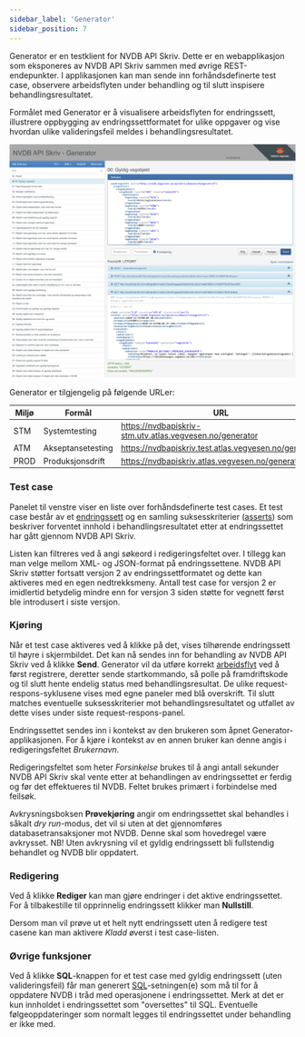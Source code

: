 ```yaml
---
sidebar_label: 'Generator'
sidebar_position: 7
---
```


Generator er en testklient for NVDB API Skriv. Dette er en webapplikasjon som eksponeres av NVDB API Skriv sammen med øvrige REST-endepunkter.
I applikasjonen kan man sende inn forhåndsdefinerte test case, observere arbeidsflyten under behandling og til slutt inspisere behandlingsresultatet.

Formålet med Generator er å visualisere arbeidsflyten for endringssett, illustrere oppbygging av endringssettformatet for ulike oppgaver og vise hvordan ulike valideringsfeil meldes i behandlingsresultatet.

![Generator](./img/generator.png "Generator")

Generator er tilgjengelig på følgende URLer:

Miljø|Formål|URL
-|-|-
STM|Systemtesting|<https://nvdbapiskriv-stm.utv.atlas.vegvesen.no/generator>
ATM|Akseptansetesting|<https://nvdbapiskriv.test.atlas.vegvesen.no/generator>
PROD|Produksjonsdrift|<https://nvdbapiskriv.atlas.vegvesen.no/generator>

### Test case

Panelet til venstre viser en liste over forhåndsdefinerte test cases. Et test case består av et [endringssett](endringssett/introduksjon.md) og en samling suksesskriterier ([asserts](https://en.wikipedia.org/wiki/Assertion_(software_development)))
som beskriver forventet innhold i behandlingsresultatet etter at endringssettet har gått gjennom NVDB API Skriv.

Listen kan filtreres ved å angi søkeord i redigeringsfeltet over. I tillegg kan man velge mellom XML- og JSON-format på endringssettene. NVDB API Skriv støtter fortsatt versjon 2 av endringssettformatet og dette kan aktiveres med en egen
nedtrekksmeny. Antall test case for versjon 2 er imidlertid betydelig mindre enn for versjon 3 siden støtte for vegnett først ble introdusert i siste versjon.

### Kjøring

Når et test case aktiveres ved å klikke på det, vises tilhørende endringssett til høyre i skjermbildet. Det kan nå sendes inn for behandling av NVDB API Skriv ved å klikke **Send**. Generator vil da utføre
korrekt [arbeidsflyt](endringssett/introduksjon.md#samhandling-mellom-klient-og-api) ved å først registrere, deretter sende startkommando, så polle på framdriftskode og til slutt hente endelig status
med behandlingsresultat. De ulike request-respons-syklusene vises med egne paneler med blå overskrift. Til slutt matches eventuelle suksesskriterier mot behandlingsresultatet og utfallet av dette vises under siste
request-respons-panel.

Endringssettet sendes inn i kontekst av den brukeren som åpnet Generator-applikasjonen. For å kjøre i kontekst av en annen bruker kan denne angis i redigeringsfeltet *Brukernavn*.

Redigeringsfeltet som heter *Forsinkelse* brukes til å angi antall sekunder NVDB API Skriv skal vente etter at behandlingen av endringssettet er ferdig og før det effektueres til NVDB. Feltet brukes primært i forbindelse med feilsøk.

Avkrysningsboksen **Prøvekjøring** angir om endringssettet skal behandles i såkalt *dry run*-modus, det vil si uten at det gjennomføres databasetransaksjoner mot NVDB. Denne skal som hovedregel være avkrysset. NB! Uten avkrysning vil et gyldig
endringssett bli fullstendig behandlet og NVDB blir oppdatert.

### Redigering

Ved å klikke **Rediger** kan man gjøre endringer i det aktive endringssettet. For å tilbakestille til opprinnelig endringssett klikker man **Nullstill**.

Dersom man vil prøve ut et helt nytt endringssett uten å redigere test casene kan man aktivere *Kladd* øverst i test case-listen.

### Øvrige funksjoner

Ved å klikke **SQL**-knappen for et test case med gyldig endringssett (uten valideringsfeil) får man generert [SQL](https://en.wikipedia.org/wiki/SQL)-setningen(e) som må til for å oppdatere NVDB i tråd med operasjonene i endringssettet.
Merk at det er kun innholdet i endringssettet som "oversettes" til SQL. Eventuelle følgeoppdateringer som normalt legges til endringssettet under behandling er ikke med.